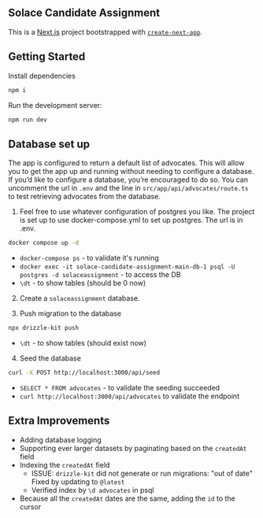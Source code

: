 ## Solace Candidate Assignment

This is a [Next.js](https://nextjs.org/) project bootstrapped with [`create-next-app`](https://github.com/vercel/next.js/tree/canary/packages/create-next-app).

## Getting Started

Install dependencies

```bash
npm i
```

Run the development server:

```bash
npm run dev
```

## Database set up

The app is configured to return a default list of advocates. This will allow you to get the app up and running without needing to configure a database. If you’d like to configure a database, you’re encouraged to do so. You can uncomment the url in `.env` and the line in `src/app/api/advocates/route.ts` to test retrieving advocates from the database.

1. Feel free to use whatever configuration of postgres you like. The project is set up to use docker-compose.yml to set up postgres. The url is in .env.

```bash
docker compose up -d
```

- `docker-compose ps` - to validate it's running
- `docker exec -it solace-candidate-assignment-main-db-1 psql -U postgres -d solaceassignment` - to access the DB
- `\dt` - to show tables (should be 0 now) 

2. Create a `solaceassignment` database.

3. Push migration to the database

```bash
npx drizzle-kit push
```

- `\dt` - to show tables (should exist now)

4. Seed the database

```bash
curl -X POST http://localhost:3000/api/seed
```

- `SELECT * FROM advocates` - to validate the seeding succeeded
- `curl http://localhost:3000/api/advocates` to validate the endpoint

## Extra Improvements

- Adding database logging
- Supporting ever larger datasets by paginating based on the `createdAt` field
- Indexing the `createdAt` field
    - ISSUE: `drizzle-kit` did not generate or run migrations: "out of date"
    Fixed by updating to `@latest`
    - Verified index by `\d advocates` in psql
- Because all the `createdAt` dates are the same, adding the `id` to the cursor

